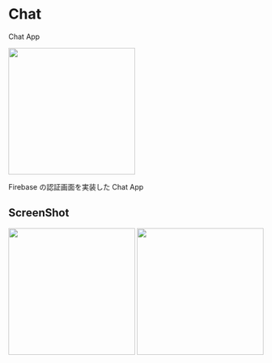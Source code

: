 # Chat

Chat App

<img src="https://user-images.githubusercontent.com/83286066/132803053-a53f2fc2-74cd-4bdf-8121-93372ab0afd5.png" width="250">


Firebase の認証画面を実装した Chat App

## ScreenShot

<img src="https://user-images.githubusercontent.com/83286066/132803132-77de61bf-7a01-408d-aedf-faa32f56d880.png" width="250"> <img src="https://user-images.githubusercontent.com/83286066/132803198-58f8278e-a4ce-482c-83fe-bad732b65cf4.png" width="250">
